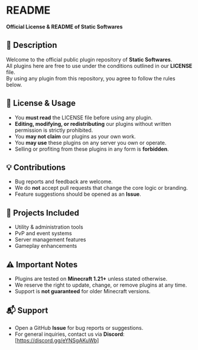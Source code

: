 # README  
**Official License & README of Static Softwares**  

## 📜 Description
Welcome to the official public plugin repository of **Static Softwares**.  
All plugins here are free to use under the conditions outlined in our **LICENSE** file.  
By using any plugin from this repository, you agree to follow the rules below.

## 📄 License & Usage
- You **must read** the LICENSE file before using any plugin.  
- **Editing, modifying, or redistributing** our plugins without written permission is strictly prohibited.  
- You **may not claim** our plugins as your own work.  
- You **may use** these plugins on any server you own or operate.  
- Selling or profiting from these plugins in any form is **forbidden**.  

## 💡 Contributions
- Bug reports and feedback are welcome.  
- We do **not** accept pull requests that change the core logic or branding.  
- Feature suggestions should be opened as an **Issue**.  

## 📂 Projects Included
- Utility & administration tools  
- PvP and event systems  
- Server management features  
- Gameplay enhancements  

## ⚠ Important Notes
- Plugins are tested on **Minecraft 1.21+** unless stated otherwise.  
- We reserve the right to update, change, or remove plugins at any time.  
- Support is **not guaranteed** for older Minecraft versions.  

## 📬 Support
- Open a GitHub **Issue** for bug reports or suggestions.  
- For general inquiries, contact us via **Discord**: [https://discord.gg/eYNSgAKuWb]  
